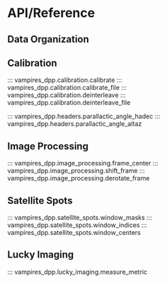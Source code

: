 # API/Reference

## Data Organization

## Calibration

::: vampires_dpp.calibration.calibrate
::: vampires_dpp.calibration.calibrate_file
::: vampires_dpp.calibration.deinterleave
::: vampires_dpp.calibration.deinterleave_file

::: vampires_dpp.headers.parallactic_angle_hadec
::: vampires_dpp.headers.parallactic_angle_altaz

## Image Processing

::: vampires_dpp.image_processing.frame_center
::: vampires_dpp.image_processing.shift_frame
::: vampires_dpp.image_processing.derotate_frame

## Satellite Spots

::: vampires_dpp.satellite_spots.window_masks
::: vampires_dpp.satellite_spots.window_indices
::: vampires_dpp.satellite_spots.window_centers

## Lucky Imaging

::: vampires_dpp.lucky_imaging.measure_metric
    